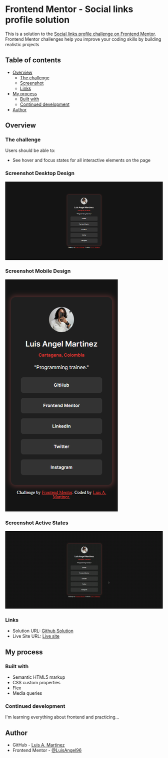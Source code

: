# Frontend Mentor - Social links profile solution

This is a solution to the [Social links profile challenge on Frontend Mentor](https://www.frontendmentor.io/challenges/social-links-profile-UG32l9m6dQ). Frontend Mentor challenges help you improve your coding skills by building realistic projects 

## Table of contents

- [Overview](#overview)
  - [The challenge](#the-challenge) 
  - [Screenshot](#screenshot)
  - [Links](#links)
- [My process](#my-process)
  - [Built with](#built-with)
  - [Continued development](#continued-development)
- [Author](#author)

## Overview

### The challenge

Users should be able to:

- See hover and focus states for all interactive elements on the page

### Screenshot Desktop Design

![](design/desktop-design.png)

### Screenshot Mobile Design

![](design/mobile-design.png)

### Screenshot Active States

![](design/active-status.gif)


### Links

- Solution URL: [Github Solution](https://github.com/LuisAngel96/social-links-profile)
- Live Site URL: [Live site](https://luisangel96.github.io/social-links-profile/)

## My process

### Built with

- Semantic HTML5 markup
- CSS custom properties
- Flex
- Media queries

### Continued development

I'm learning everything about frontend and practicing...

## Author

- GitHub - [Luis A. Martinez](https://github.com/LuisAngel96)
- Frontend Mentor - [@LuisAngel96](https://www.frontendmentor.io/profile/LuisAngel96)


